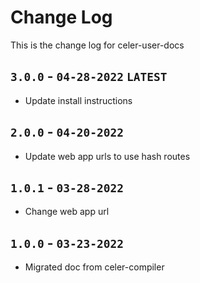 # Change Log
This is the change log for celer-user-docs

## `3.0.0` - `04-28-2022` `LATEST`
- Update install instructions

## `2.0.0` - `04-20-2022`
- Update web app urls to use hash routes

## `1.0.1` - `03-28-2022`
- Change web app url

## `1.0.0` - `03-23-2022`
- Migrated doc from celer-compiler
